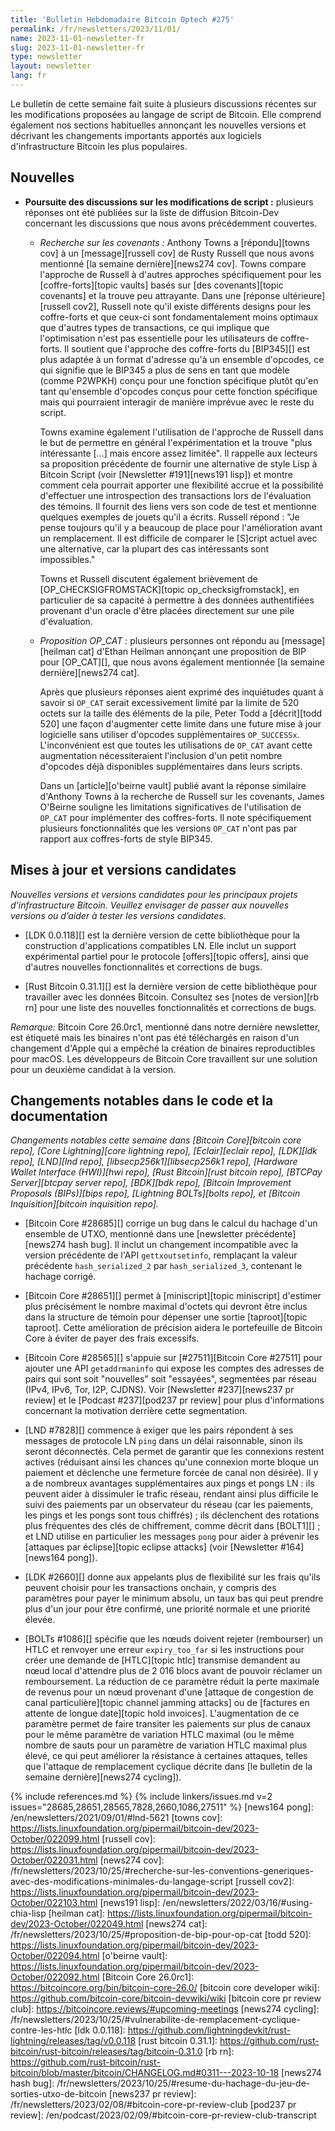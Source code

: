 ```yaml
---
title: 'Bulletin Hebdomadaire Bitcoin Optech #275'
permalink: /fr/newsletters/2023/11/01/
name: 2023-11-01-newsletter-fr
slug: 2023-11-01-newsletter-fr
type: newsletter
layout: newsletter
lang: fr
---
```

Le bulletin de cette semaine fait suite à plusieurs discussions récentes sur les modifications proposées au langage de script de Bitcoin.
Elle comprend également nos sections habituelles annonçant les nouvelles versions et décrivant les changements importants apportés aux
logiciels d'infrastructure Bitcoin les plus populaires.

## Nouvelles

- **Poursuite des discussions sur les modifications de script :** plusieurs réponses ont été publiées sur la liste de diffusion
  Bitcoin-Dev concernant les discussions que nous avons précédemment couvertes.

  - *Recherche sur les covenants :* Anthony Towns a [répondu][towns cov] à un [message][russell cov] de Rusty Russell que nous avons
    mentionné [la semaine dernière][news274 cov]. Towns compare l'approche de Russell à d'autres approches spécifiquement pour les
    [coffre-forts][topic vaults] basés sur [des covenants][topic covenants] et la trouve peu attrayante. Dans une [réponse
    ultérieure][russell cov2], Russell note qu'il existe différents designs pour les coffre-forts et que ceux-ci sont fondamentalement
    moins optimaux que d'autres types de transactions, ce qui implique que l'optimisation n'est pas essentielle pour les utilisateurs
    de coffre-forts. Il soutient que l'approche des coffre-forts du [BIP345][] est plus adaptée à un format d'adresse qu'à un ensemble
    d'opcodes, ce qui signifie que le BIP345 a plus de sens en tant que modèle (comme P2WPKH) conçu pour une fonction spécifique plutôt
    qu'en tant qu'ensemble d'opcodes conçus pour cette fonction spécifique mais qui pourraient interagir de manière imprévue avec le
    reste du script.

    Towns examine également l'utilisation de l'approche de Russell dans le but de permettre en général l'expérimentation et la trouve
    "plus intéressante [...] mais encore assez limitée". Il rappelle aux lecteurs sa proposition précédente de fournir une alternative
    de style Lisp à Bitcoin Script (voir [Newsletter #191][news191 lisp]) et montre comment cela pourrait apporter une flexibilité
    accrue et la possibilité d'effectuer une introspection des transactions lors de l'évaluation des témoins. Il fournit des liens
    vers son code de test et mentionne quelques exemples de jouets qu'il a écrits. Russell répond : "Je pense toujours qu'il y a
    beaucoup de place pour l'amélioration avant un remplacement. Il est difficile de comparer le [S]cript actuel avec une alternative,
    car la plupart des cas intéressants sont impossibles."

    Towns et Russell discutent également brièvement de [OP_CHECKSIGFROMSTACK][topic op_checksigfromstack], en particulier de sa
    capacité à permettre à des données authentifiées provenant d'un oracle d'être placées directement sur une pile d'évaluation.

  - *Proposition OP_CAT :* plusieurs personnes ont répondu au [message][heilman cat] d'Ethan Heilman annonçant une proposition de BIP
    pour [OP_CAT][], que nous avons également mentionnée [la semaine dernière][news274 cat].

    Après que plusieurs réponses aient exprimé des inquiétudes quant à savoir si `OP_CAT` serait excessivement limité par la limite
    de 520 octets sur la taille des éléments de la pile, Peter Todd a [décrit][todd 520] une façon d'augmenter cette limite dans une
    future mise à jour logicielle sans utiliser d'opcodes supplémentaires `OP_SUCCESSx`. L'inconvénient est que toutes les utilisations
    de `OP_CAT` avant cette augmentation nécessiteraient l'inclusion d'un petit nombre d'opcodes déjà disponibles supplémentaires dans
    leurs scripts.

    Dans un [article][o'beirne vault] publié avant la réponse similaire d'Anthony Towns à la recherche de Russell sur les covenants,
    James O'Beirne souligne les limitations significatives de l'utilisation de `OP_CAT` pour implémenter des coffres-forts. Il note
    spécifiquement plusieurs fonctionnalités que les versions `OP_CAT` n'ont pas par rapport aux coffres-forts de style BIP345.

## Mises à jour et versions candidates

*Nouvelles versions et versions candidates pour les principaux projets d’infrastructure
Bitcoin. Veuillez envisager de passer aux nouvelles versions ou d’aider à tester
les versions candidates.*

- [LDK 0.0.118][] est la dernière version de cette bibliothèque pour la construction d'applications compatibles LN. Elle inclut un
  support expérimental partiel pour le protocole [offers][topic offers], ainsi que d'autres nouvelles fonctionnalités et corrections
  de bugs.

- [Rust Bitcoin 0.31.1][] est la dernière version de cette bibliothèque pour travailler avec les données Bitcoin. Consultez ses [notes
  de version][rb rn] pour une liste des nouvelles fonctionnalités et corrections de bugs.

_Remarque:_ Bitcoin Core 26.0rc1, mentionné dans notre dernière newsletter, est étiqueté mais les binaires n'ont pas été téléchargés
en raison d'un changement d'Apple qui a empêché la création de binaires reproductibles pour macOS. Les développeurs de Bitcoin Core
travaillent sur une solution pour un deuxième candidat à la version.

## Changements notables dans le code et la documentation

*Changements notables cette semaine dans [Bitcoin Core][bitcoin core repo], [Core Lightning][core lightning repo], [Eclair][eclair repo],
[LDK][ldk repo], [LND][lnd repo], [libsecp256k1][libsecp256k1 repo], [Hardware Wallet Interface (HWI)][hwi repo],
[Rust Bitcoin][rust bitcoin repo], [BTCPay Server][btcpay server repo], [BDK][bdk repo], [Bitcoin Improvement Proposals
(BIPs)][bips repo], [Lightning BOLTs][bolts repo], et [Bitcoin Inquisition][bitcoin inquisition repo].*

- [Bitcoin Core #28685][] corrige un bug dans le calcul du hachage d'un ensemble de UTXO, mentionné dans une [newsletter
  précédente][news274 hash bug]. Il inclut un changement incompatible avec la version précédente de l'API `gettxoutsetinfo`, remplaçant
  la valeur précédente `hash_serialized_2` par `hash_serialized_3`, contenant le hachage corrigé.

- [Bitcoin Core #28651][] permet à [miniscript][topic miniscript] d'estimer plus précisément le nombre maximal d'octets qui devront
  être inclus dans la structure de témoin pour dépenser une sortie [taproot][topic taproot]. Cette amélioration de précision aidera
  le portefeuille de Bitcoin Core à éviter de payer des frais excessifs.

- [Bitcoin Core #28565][] s'appuie sur [#27511][Bitcoin Core #27511] pour ajouter une API `getaddrmaninfo` qui expose les comptes des
  adresses de pairs qui sont soit "nouvelles" soit "essayées", segmentées par réseau (IPv4, IPv6, Tor, I2P, CJDNS). Voir [Newsletter
  #237][news237 pr review] et le [Podcast #237][pod237 pr review] pour plus d'informations concernant la motivation derrière cette
  segmentation.

- [LND #7828][] commence à exiger que les pairs répondent à ses messages de protocole LN `ping` dans un délai raisonnable, sinon ils
  seront déconnectés. Cela permet de garantir que les connexions restent actives (réduisant ainsi les chances qu'une connexion morte
  bloque un paiement et déclenche une fermeture forcée de canal non désirée). Il y a de nombreux avantages supplémentaires aux pings
  et pongs LN : ils peuvent aider à dissimuler le trafic réseau, rendant ainsi plus difficile le suivi des paiements par un observateur
  du réseau (car les paiements, les pings et les pongs sont tous chiffrés) ; ils déclenchent des rotations plus fréquentes des clés
  de chiffrement, comme décrit dans [BOLT1][] ; et LND utilise en particulier les messages `pong` pour aider à prévenir les [attaques
  par éclipse][topic eclipse attacks] (voir [Newsletter #164][news164 pong]).

- [LDK #2660][] donne aux appelants plus de flexibilité sur les frais qu'ils peuvent choisir pour les transactions onchain, y compris
  des paramètres pour payer le minimum absolu, un taux bas qui peut prendre plus d'un jour pour être confirmé, une priorité normale et
  une priorité élevée.

- [BOLTs #1086][] spécifie que les nœuds doivent rejeter (rembourser) un HTLC et renvoyer une erreur `expiry_too_far` si les instructions
  pour créer une demande de [HTLC][topic htlc] transmise demandent au nœud local d'attendre plus de 2 016 blocs avant de pouvoir réclamer
  un remboursement. La réduction de ce paramètre réduit la perte maximale de revenus pour un nœud provenant d'une [attaque de congestion
  de canal particulière][topic channel jamming attacks] ou de [factures en attente de longue date][topic hold invoices]. L'augmentation
  de ce paramètre permet de faire transiter les paiements sur plus de canaux pour le même paramètre de variation HTLC maximal (ou le
  même nombre de sauts pour un paramètre de variation HTLC maximal plus élevé, ce qui peut améliorer la résistance à certaines attaques,
  telles que l'attaque de remplacement cyclique décrite dans [le bulletin de la semaine dernière][news274 cycling]).

{% include references.md %}
{% include linkers/issues.md v=2 issues="28685,28651,28565,7828,2660,1086,27511" %}
[news164 pong]: /en/newsletters/2021/09/01/#lnd-5621
[towns cov]: https://lists.linuxfoundation.org/pipermail/bitcoin-dev/2023-October/022099.html
[russell cov]: https://lists.linuxfoundation.org/pipermail/bitcoin-dev/2023-October/022031.html
[news274 cov]: /fr/newsletters/2023/10/25/#recherche-sur-les-conventions-generiques-avec-des-modifications-minimales-du-langage-script
[russell cov2]: https://lists.linuxfoundation.org/pipermail/bitcoin-dev/2023-October/022103.html
[news191 lisp]: /en/newsletters/2022/03/16/#using-chia-lisp
[heilman cat]: https://lists.linuxfoundation.org/pipermail/bitcoin-dev/2023-October/022049.html
[news274 cat]: /fr/newsletters/2023/10/25/#proposition-de-bip-pour-op-cat
[todd 520]: https://lists.linuxfoundation.org/pipermail/bitcoin-dev/2023-October/022094.html
[o'beirne vault]: https://lists.linuxfoundation.org/pipermail/bitcoin-dev/2023-October/022092.html
[Bitcoin Core 26.0rc1]: https://bitcoincore.org/bin/bitcoin-core-26.0/
[bitcoin core developer wiki]: https://github.com/bitcoin-core/bitcoin-devwiki/wiki
[bitcoin core pr review club]: https://bitcoincore.reviews/#upcoming-meetings
[news274 cycling]: /fr/newsletters/2023/10/25/#vulnerabilite-de-remplacement-cyclique-contre-les-htlc
[ldk 0.0.118]: https://github.com/lightningdevkit/rust-lightning/releases/tag/v0.0.118
[rust bitcoin 0.31.1]: https://github.com/rust-bitcoin/rust-bitcoin/releases/tag/bitcoin-0.31.0
[rb rn]: https://github.com/rust-bitcoin/rust-bitcoin/blob/master/bitcoin/CHANGELOG.md#0311---2023-10-18
[news274 hash bug]: /fr/newsletters/2023/10/25/#resume-du-hachage-du-jeu-de-sorties-utxo-de-bitcoin
[news237 pr review]: /fr/newsletters/2023/02/08/#bitcoin-core-pr-review-club
[pod237 pr review]: /en/podcast/2023/02/09/#bitcoin-core-pr-review-club-transcript
